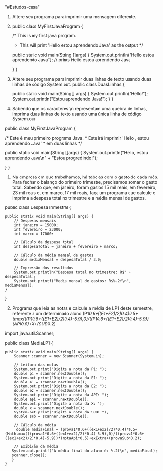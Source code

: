 "#Estudos-casa"  
1. Altere seu programa para imprimir uma mensagem diferente.

2. public class MyFirstJavaProgram {

   /* This is my first java program.
    * This will print 'Hello estou aprendendo Java' as the output
    */

   public static void main(String []args) {
      System.out.println("Hello estou aprendendo Java"); // prints Hello estou aprendendo Java      
      
   }
}
2. Altere seu programa para imprimir duas linhas de texto usando 
duas linhas de código System.out.
public class DuasLinhas {

    public static void main(String[] args) {
        System.out.println("Hello!");
        System.out.println("Estou aprendendo Java!");
    }
}

3. Sabendo que os caracteres \n representam uma quebra de linhas, 
imprima duas linhas de texto usando uma única linha de código 
System.out

public class MyFirstJavaProgram {

   /* Este é meu primeiro programa Java.
    * Este irá imprimir 'Hello , estou aprendendo Java'
    * em duas linhas
    */

   public static void main(String []args) {
      System.out.println("Hello, estou aprendendo Java\n" + "Estou progredindo!"); 
                                                                           
   }
}

1. Na empresa em que trabalhamos, há tabelas com o gasto de cada 
mês. Para fechar o balanço do primeiro trimestre, precisamos 
somar o gasto total. Sabendo que, em janeiro, foram gastos 15 mil 
reais, em fevereiro, 23 mil reais e, em março, 17 mil reais, faça um 
programa que calcule e imprima a despesa total no trimestre e a 
média mensal de gastos.

public class DespesaTrimestral {

    public static void main(String[] args) {
        // Despesas mensais
        int janeiro = 15000;
        int fevereiro = 23000;
        int marco = 17000;

        // Cálculo da despesa total
        int despesaTotal = janeiro + fevereiro + marco;

        // Cálculo da média mensal de gastos
        double mediaMensal = despesaTotal / 3.0;

        // Impressão dos resultados
        System.out.println("Despesa total no trimestre: R$" + despesaTotal);
        System.out.printf("Media mensal de gastos: R$%.2f\n", mediaMensal);
    }
}

2. Programa que leia as notas e calcule a média de LP1 deste 
semestre, referente a um determinado aluno
(P1*0.6+((E1+E2)/2)*0.4)*0.5+(max(((P1*0.6+((E1+E2)/2)*0.4)-5.9),0)/((P1*0.6+((E1+E2)/2)*0.4)-5.9))*(API*0.5)+X+(SUB*0.2)

import java.util.Scanner;

public class MediaLP1 {

    public static void main(String[] args) {
        Scanner scanner = new Scanner(System.in);

        // Leitura das notas
        System.out.print("Digite a nota da P1: ");
        double p1 = scanner.nextDouble();
        System.out.print("Digite a nota da E1: ");
        double e1 = scanner.nextDouble();
        System.out.print("Digite a nota da E2: ");
        double e2 = scanner.nextDouble();
        System.out.print("Digite a nota da API: ");
        double api = scanner.nextDouble();
        System.out.print("Digite a nota da X: ");
        double x = scanner.nextDouble();
        System.out.print("Digite a nota da SUB: ");
        double sub = scanner.nextDouble();

        // Cálculo da média
         double mediaFinal = (prova1*0.6+((ex1+ex2)/2)*0.4)*0.5+(Math.max(((prova1*0.6+((ex1+ex2)/2)*0.4)-5.9),0)/((prova1*0.6+((ex1+ex2)/2)*0.4)-5.9))*(notaApi*0.5)+exExtra+(provaSub*0.2);

        // Exibição da média
       System.out.printf("A média final do aluno é: %.2f\n", mediaFinal);
       scanner.close();
       }
    }
